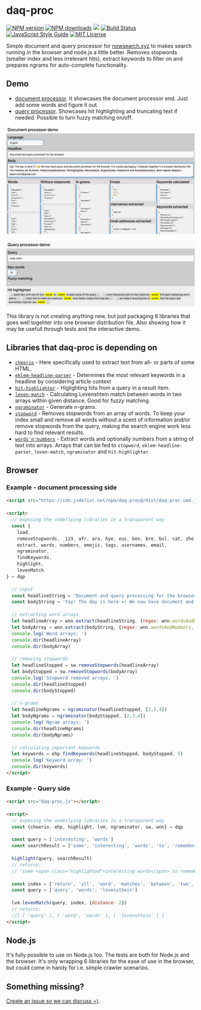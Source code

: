 # daq-proc

[![NPM version][npm-version-image]][npm-url]
[![NPM downloads][npm-downloads-image]][npm-url]
[![](https://data.jsdelivr.com/v1/package/npm/daq-proc/badge?style=rounded)](https://www.jsdelivr.com/package/npm/daq-proc)
[![Build Status][build-image]][build-url]
[![JavaScript Style Guide][standardjs-image]][standardjs-url]
[![MIT License][license-image]][license-url]

Simple document and query processor for [nowsearch.xyz](https://github.com/eklem/nowsearch.xyz) to makes search running in the browser and node.js a little better. Removes stopwords (smaller index and less irrelevant hits), extract keywords to filter on and prepares ngrams for auto-complete functionality.

## Demo

* [document processor](https://eklem.github.io/daq-proc/demo/document-processing/). It showcases the document processor end. Just add some words and figure it out.
* [query processor](https://eklem.github.io/daq-proc/demo/query-processing/). Showcases hit highlighting and truncating text if needed. Possible to turn fuzzy matching on/off.

[![Screenshot of the daq-proc document processor demo](.//demo/document-processing/daq-proc-document-processor.png)](https://eklem.github.io/daq-proc/demo/document-processing/)

[![Screenshot of the daq-proc query processor demo](./demo/query-processing/daq-proc-query-processor.png)](https://eklem.github.io/daq-proc/demo/query-processing/)

This library is not creating anything new, but just packaging 6 libraries that goes well togehter into one browser distribution file. Also showing how it may be usefull through tests and the interactive demo.

## Libraries that daq-proc is depending on

* [`cheerio`](https://github.com/cheeriojs/cheerio) - Here specifically used to extract text from all- or parts of some HTML.
* [`eklem-headline-parser`](https://github.com/eklem/eklem-headline-parser) - Determines the most relevant keywords in a headline by considering article context
* [`hit-highlighter`](https://github.com/eklem/hit-highlighter) - Higlighting hits from a query in a result item.
* [`leven-match`](https://github.com/eklem/leven-match) - Calculating Levenshtein match between words in two arrays within given distance. Good for fuzzy matching.
* [`ngraminator`](https://github.com/fergiemcdowall/ngraminator) - Generate n-grams.
* [`stopword`](https://github.com/fergiemcdowall/stopword) - Removes stopwords from an array of words. To keep your index small and remove all words without a scent of information and/or remove stopwords from the query, making the search engine work less hard to find relevant results.
* [`words'n'numbers`](https://github.com/eklem/words-n-numbers) - Extract words and optionally numbers from a string of text into arrays. Arrays that can be fed to `stopword`, `eklem-headline-parser`, `leven-match`, `ngraminator` and `hit-highlighter`.

## Browser

### Example - document processing side

```HTML
<script src="https://cdn.jsdelivr.net/npm/daq-proc@/dist/daq-proc.umd.js"></script>

<script>
  // exposing the underlying libraries in a transparent way
  const {
    load,
    removeStopwords, _123, afr, ara, hye, eus, ben, bre, bul, cat, zho, hrv, ces, dan, nld, eng, epo, est, fin, fra, glg, deu, ell, guj, hau, heb, hin, hun, ind, gle, ita, jpn, kor, kur, lat, lav, lit, lgg, lggNd, msa, mar, mya, nob, fas, pol, por, porBr, panGu, ron, rus, slk, slv, som, sot, spa, swa, swe, tha, tgl, tur, urd, ukr, vie, yor, zul,
    extract, words, numbers, emojis, tags, usernames, email,
    ngraminator,
    findKeywords,
    highlight,
    levenMatch
} = dqp

  // input
  const headlineString = 'Document and query processing for the browser!'
  const bodyString = 'Yay! The day is here =) We now have document and query processing for the browser. It is mostly packaging 4 modules together in a browser distribution file. The modules are words-n-numbers, stopword, ngraminator and eklem-headline-parser'

  // extracting word arrays
  let headlineArray = wnn.extract(headlineString, {regex: wnn.wordsAndNumbers, toLowercase: true})
  let bodyArray = wnn.extract(bodyString, {regex: wnn.wordsAndNumbers, toLowercase: true})
  console.log('Word arrays: ')
  console.dir(headlineArray)
  console.dir(bodyArray)

  // removing stopwords
  let headlineStopped = sw.removeStopwords(headlineArray)
  let bodyStopped = sw.removeStopwords(bodyArray)
  console.log('Stopword removed arrays: ')
  console.dir(headlineStopped)
  console.dir(bodyStopped)

  // n-grams
  let headlineNgrams = ngraminator(headlineStopped, [2,3,4])
  let bodyNgrams = ngraminator(bodyStopped, [2,3,4])
  console.log('Ngram arrays: ')
  console.dir(headlineNgrams)
  console.dir(bodyNgrams)

  // calculating important keywords
  let keywords = ehp.findKeywords(headlineStopped, bodyStopped, 5)
  console.log('Keyword array: ')
  console.dir(keywords)
</script>
```

### Example - Query side

```HTML
<script src="daq-proc.js"></script>

<script>
  // exposing the underlying libraries in a transparent way
  const {cheerio, ehp, highlight, lvm, ngraminator, sw, wnn} = dqp

  const query = ['interesting', 'words']
  const searchResult = ['some', 'interesting', 'words', 'to', 'remember']

  highlight(query, searchResult)
  // returns:
  // 'some <span class="highlighted">interesting words</span> to remember'

  const index = ['return', 'all', 'word', 'matches', 'between', 'two', 'arrays', 'within', 'given', 'levenshtein', 'distance', 'intended', 'use', 'is', 'to', 'words', 'in', 'a', 'query', 'that', 'has', 'an', 'index', 'good', 'for', 'autocomplete', 'type', 'functionality,', 'and', 'some', 'cases', 'also', 'searching']
  const query = ['qvery', 'words', 'levensthein']

  lvm.levenMatch(query, index, {distance: 2})
  // returns:
  //[ [ 'query' ], [ 'word', 'words' ], [ 'levenshtein' ] ]
</script>
```


## Node.js
It's fully possible to use on Node.js too. The tests are both for Node.js and the browser. It's only wrapping 6 libraries for the ease of use in the browser, but could come in handy for i.e. simple crawler scenarios.

## Something missing?
[Create an issue so we can discuss =)](https://github.com/eklem/daq-proc/issues/new).

[license-image]: https://img.shields.io/badge/license-MIT-blue.svg?style=flat
[license-url]: LICENSE
[npm-url]: https://npmjs.org/package/daq-proc
[npm-version-image]: https://img.shields.io/npm/v/daq-proc.svg?style=flat
[npm-downloads-image]: https://img.shields.io/npm/dm/daq-proc.svg?style=flat
[build-url]: https://github.com/eklem/daq-proc/actions/workflows/tests.yml
[build-image]: https://github.com/eklem/daq-proc/actions/workflows/tests.yml/badge.svg
[standardjs-url]: https://standardjs.com
[standardjs-image]: https://img.shields.io/badge/code_style-standard-brightgreen.svg?style=flat-square
